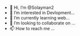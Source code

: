 - 👋 Hi, I’m @Solayman2
- 👀 I’m interested in Devlopment...
- 🌱 I’m currently learning web...
- 💞️ I’m looking to collaborate on ...
- 📫 How to reach me ...

<!---
Solayman2/Solayman2 is a ✨ special ✨ repository because its `README.md` (this file) appears on your GitHub profile.
You can click the Preview link to take a look at your changes.
--->
